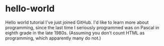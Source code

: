 # hello-world
Hello world tutorial
I've just joined GitHub. I'd like to learn more about programming, since the last time I seriously programmed was on Pascal in eighth grade in the late 1980s. (Assuming you don't count HTML as programming, which apparently many do not.)
